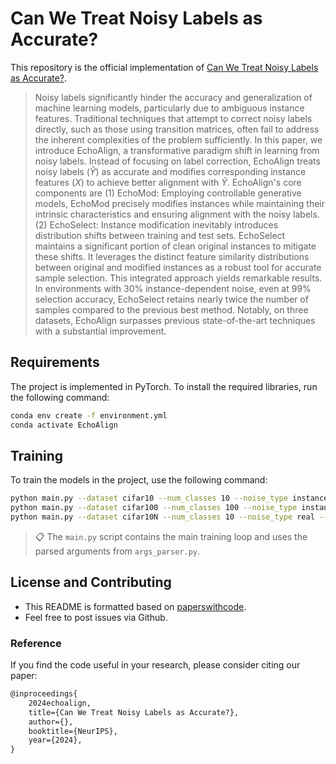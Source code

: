 # Can We Treat Noisy Labels as Accurate?

This repository is the official implementation
of [Can We Treat Noisy Labels as Accurate?](https://arxiv.org/abs/2030.12345).

> Noisy labels significantly hinder the accuracy and generalization of machine learning models, particularly due to
> ambiguous instance features. Traditional techniques that attempt to correct noisy labels directly, such as those using
> transition matrices, often fail to address the inherent complexities of the problem sufficiently. In this paper, we
> introduce EchoAlign, a transformative paradigm shift in learning from noisy labels. Instead of focusing on label
> correction, EchoAlign treats noisy labels ($\tilde{Y}$) as accurate and modifies corresponding instance features ($X$)
> to achieve better alignment with $\tilde{Y}$. EchoAlign's core components are (1) EchoMod: Employing controllable
> generative models, EchoMod precisely modifies instances while maintaining their intrinsic characteristics and ensuring
> alignment with the noisy labels. (2) EchoSelect: Instance modification inevitably introduces distribution shifts between
> training and test sets. EchoSelect maintains a significant portion of clean original instances to mitigate these shifts.
> It leverages the distinct feature similarity distributions between original and modified instances as a robust tool for
> accurate sample selection. This integrated approach yields remarkable results. In environments with 30\%
> instance-dependent noise, even at 99\% selection accuracy, EchoSelect retains nearly twice the number of samples
> compared to the previous best method. Notably, on three datasets, EchoAlign surpasses previous state-of-the-art
> techniques with a substantial improvement.

## Requirements

The project is implemented in PyTorch. To install the required libraries, run the following command:

```bash
conda env create -f environment.yml
conda activate EchoAlign
```

## Training

To train the models in the project, use the following command:

```bash
python main.py --dataset cifar10 --num_classes 10 --noise_type instance --noise_rate 0.5 
python main.py --dataset cifar100 --num_classes 100 --noise_type instance --noise_rate 0.5 
python main.py --dataset cifar10N --num_classes 10 --noise_type real --real_type random_label1 
```

> 📋 The `main.py` script contains the main training loop and uses the parsed arguments from `args_parser.py`.

## License and Contributing

- This README is formatted based on [paperswithcode](https://github.com/paperswithcode/releasing-research-code).
- Feel free to post issues via Github.

### Reference

If you find the code useful in your research, please consider citing our paper:

```latex
@inproceedings{
    2024echoalign,
    title={Can We Treat Noisy Labels as Accurate?},
    author={},
    booktitle={NeurIPS},
    year={2024},
}
```

